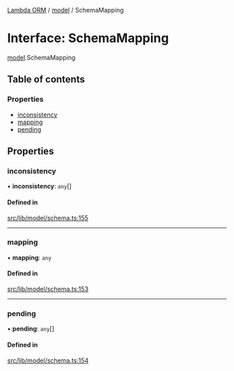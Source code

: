 [Lambda ORM](../README.md) / [model](../modules/model.md) / SchemaMapping

# Interface: SchemaMapping

[model](../modules/model.md).SchemaMapping

## Table of contents

### Properties

- [inconsistency](model.SchemaMapping.md#inconsistency)
- [mapping](model.SchemaMapping.md#mapping)
- [pending](model.SchemaMapping.md#pending)

## Properties

### inconsistency

• **inconsistency**: `any`[]

#### Defined in

[src/lib/model/schema.ts:155](https://github.com/FlavioLionelRita/lambdaorm/blob/7350fa3/src/lib/model/schema.ts#L155)

___

### mapping

• **mapping**: `any`

#### Defined in

[src/lib/model/schema.ts:153](https://github.com/FlavioLionelRita/lambdaorm/blob/7350fa3/src/lib/model/schema.ts#L153)

___

### pending

• **pending**: `any`[]

#### Defined in

[src/lib/model/schema.ts:154](https://github.com/FlavioLionelRita/lambdaorm/blob/7350fa3/src/lib/model/schema.ts#L154)
